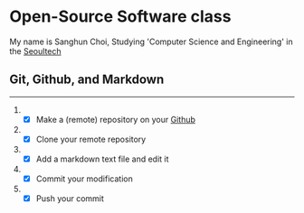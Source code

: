 # Open-Source Software class

My name is Sanghun Choi, Studying 'Computer Science and Engineering' in the [Seoultech](https://www.seoultech.ac.kr/)

## Git, Github, and Markdown
----
1. - [x] Make a (remote) repository on your [Github](https://github.com/shun010116/OSS#readme)
1. - [x] Clone your remote repository
1. - [x] Add a markdown text file and edit it
1. - [x] Commit your modification
1. - [x] Push your commit